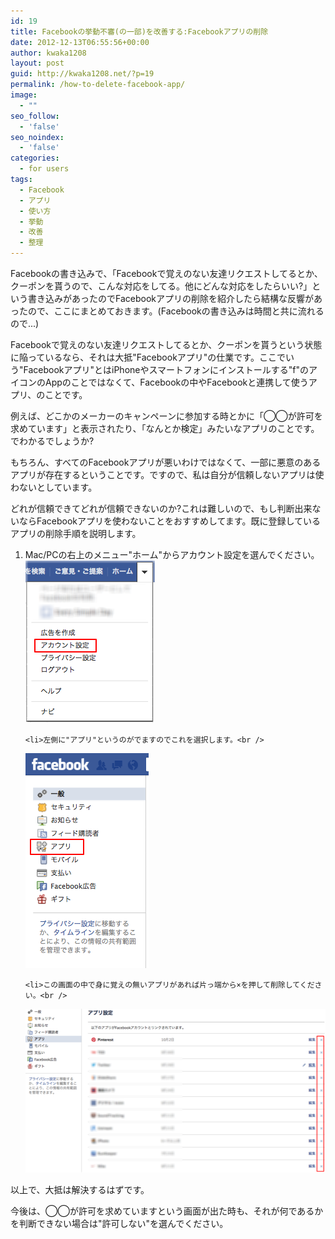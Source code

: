 ```yaml
---
id: 19
title: Facebookの挙動不審(の一部)を改善する:Facebookアプリの削除
date: 2012-12-13T06:55:56+00:00
author: kwaka1208
layout: post
guid: http://kwaka1208.net/?p=19
permalink: /how-to-delete-facebook-app/
image:
  - ""
seo_follow:
  - 'false'
seo_noindex:
  - 'false'
categories:
  - for users
tags:
  - Facebook
  - アプリ
  - 使い方
  - 挙動
  - 改善
  - 整理
---
```

Facebookの書き込みで、「Facebookで覚えのない友達リクエストしてるとか、クーポンを貰うので、こんな対応をしてる。他にどんな対応をしたらいい?」という書き込みがあったのでFacebookアプリの削除を紹介したら結構な反響があったので、ここにまとめておきます。(Facebookの書き込みは時間と共に流れるので...)

Facebookで覚えのない友達リクエストしてるとか、クーポンを貰うという状態に陥っているなら、それは大抵"Facebookアプリ"の仕業です。ここでいう"Facebookアプリ"とはiPhoneやスマートフォンにインストールする"f"のアイコンのAppのことではなくて、Facebookの中やFacebookと連携して使うアプリ、のことです。

例えば、どこかのメーカーのキャンペーンに参加する時とかに「◯◯が許可を求めています」と表示されたり、「なんとか検定」みたいなアプリのことです。でわかるでしょうか?

もちろん、すべてのFacebookアプリが悪いわけではなくて、一部に悪意のあるアプリが存在するということです。ですので、私は自分が信頼しないアプリは使わないとしています。

どれが信頼できてどれが信頼できないのか?これは難しいので、もし判断出来ないならFacebookアプリを使わないことをおすすめしてます。既に登録しているアプリの削除手順を説明します。

<ol>
	<li>Mac/PCの右上のメニュー"ホーム"からアカウント設定を選んでください。<br />
<img src="/assets/images/2012/12/s1.png" alt="アカウント設定" width="207" height="260" class="alignnone size-full wp-image-20" /></li>


	<li>左側に"アプリ"というのがでますのでこれを選択します。<br />
<img src="/assets/images/2012/12/s2.png" alt="アプリ" width="197" height="344" class="alignnone size-full wp-image-21" /></li>

	<li>この画面の中で身に覚えの無いアプリがあれば片っ端から×を押して削除してください。<br />
<img src="/assets/images/2012/12/s3.png" alt="アプリ一覧" width="500" height="262" class="alignnone size-full wp-image-22" /></li>
</ol>

以上で、大抵は解決するはずです。

今後は、◯◯が許可を求めていますという画面が出た時も、それが何であるかを判断できない場合は"許可しない"を選んでください。
